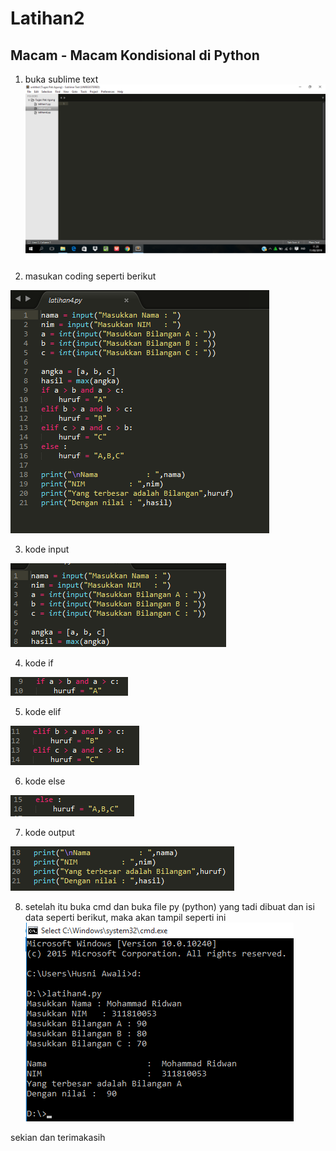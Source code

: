 # Latihan2

## Macam - Macam Kondisional di Python

1. buka sublime text
![alt teks](1.png)

2. masukan coding seperti berikut

![alt teks](2.png)

3. kode input

![alt teks](3.png)

4. kode if

![alt teks](4.png)

5. kode elif

![alt teks](5.png)

6. kode else

![alt teks](6.png)

7. kode output

![alt teks](7.png)

8. setelah itu buka cmd dan buka file py (python) yang tadi dibuat dan isi data seperti berikut, maka akan tampil seperti ini
![alt teks](8.png)

sekian dan terimakasih